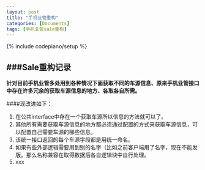 ```yaml
---
layout: post
title: "手机业管重构"
categories: [Documents]
tags: [手机业管sale重构]
---
```


{% include codepiano/setup %}

###Sale重构记录  
---------------
**针对目前手机业管多处用到各种情况下面获取不同的车源信息、原来手机业管接口中存在许多冗余的获取车源信息的地方、各取各自所需。**  

####现改进如下：  

1. 在公共interface中存在一个获取车源所以信息的方法就可以了。  
2. 其他所有需要获取车源信息的地方都必须通过配置的方式来获取车源信息，可以配置自己需要车源的哪些信息。  
3. 该统一接口返回的每个车源字段都是用统一命名。  
4. 如果有些外部逻辑需要用到别的名字（比如之前客户端用了名字，现在不能发版。那么名称兼容在取得数据后各自逻辑块中自行处理。  
5. xxx
